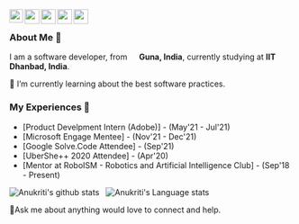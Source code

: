 <!--<h1><img src="https://media.giphy.com/media/3og0IAzB7lmOo2q0Ss/giphy.gif" width="30"/> Hi everyone!</h1> 

<p>Welcome to my page! </br> I'm Anukriti , AI and Software Enthusiast from <img src="https://img.icons8.com/emoji/50/000000/india-emoji.png" width="13"/> <b>Guna, India</b>, currently studying at <b>IIT Dhanbad, India</b>. </p>

<p>🌱 I’m currently learning about the best software programming practices.</p>

<h3>I love to code in</h3>
<p>
  <img alt="C++" src="https://upload.wikimedia.org/wikipedia/commons/thumb/1/18/ISO_C%2B%2B_Logo.svg/1822px-ISO_C%2B%2B_Logo.svg.png" width="40"/>
  <img alt="Python" src="https://upload.wikimedia.org/wikipedia/commons/thumb/c/c3/Python-logo-notext.svg/1200px-Python-logo-notext.svg.png" width="42"/>
</p>
<h3>I love to play with</h3>
<p>
  <img alt="OpenCV" src="https://upload.wikimedia.org/wikipedia/commons/thumb/3/32/OpenCV_Logo_with_text_svg_version.svg/390px-OpenCV_Logo_with_text_svg_version.svg.png" width="40"/>
  <img alt="Tensorflow" src="https://upload.wikimedia.org/wikipedia/commons/thumb/1/11/TensorFlowLogo.svg/1229px-TensorFlowLogo.svg.png" width="70">
  <img alt="NLTK" src="https://global-uploads.webflow.com/5d3ec351b1eba4332d213004/5ec645ccd0d5ff3da33ec726_python_nltk.png" width="60">
  <img alt="PySerial" src="https://avatars.githubusercontent.com/u/10537924?s=280&v=4" width="60">
</p>
<p>💬Ask me about anything would love to connect and help.</p>

## Hey <img src="https://github.com/TheDudeThatCode/TheDudeThatCode/blob/master/Assets/Hi.gif" width="29px">, I'm [Anukriti Rawat!](https://www.linkedin.com/in/anukriti-rawat-10667a180/) 

**isupersky/isupersky** is a ✨ _special_ ✨ repository because its `README.md` (this file) appears on your GitHub profile.

Here are some ideas to get you started:

- 🔭 I’m currently working on ...
- 🌱 I’m currently learning ...
- 👯 I’m looking to collaborate on ...
- 🤔 I’m looking for help with ...
- 💬 Ask me about ...
- 📫 How to reach me: ...
- 😄 Pronouns: ...
- ⚡ Fun fact: ...
-->


<a href="https://www.linkedin.com/in/anukriti-rawat-10667a180/">
  <img align="left" width="24px" src="https://cdn.jsdelivr.net/npm/simple-icons@v3/icons/linkedin.svg"  />
</a>
<a href="https://twitter.com/isupersky">
  <img align="left" width="26px" src="https://cdn.jsdelivr.net/npm/simple-icons@v3/icons/twitter.svg" />
</a>
<a href="mailto:kratianu72@gmail.com">
  <img align="left" width="26px" src="https://cdn.jsdelivr.net/npm/simple-icons@v3/icons/gmail.svg" />
</a>
<a href="https://www.youtube.com/channel/UCiiOUy5NitscX1Ao8on70Rw">
  <img align="left" width="26px" src="https://cdn.jsdelivr.net/npm/simple-icons@v3/icons/youtube.svg" />
</a>
<a href="https://isupersky.medium.com/">
  <img align="left" width="26px" src="https://cdn.jsdelivr.net/npm/simple-icons@v3/icons/medium.svg" />
</a>

<br />

### About Me 🚀
<p>I am a software developer, from <img src="https://img.icons8.com/emoji/50/000000/india-emoji.png" width="13"/> <b>Guna, India</b>, currently studying at <b>IIT Dhanbad, India</b>. </p>
<p>🌱 I’m currently learning about the best software practices.</p>

### My Experiences 🙌
- [Product Develpment Intern (Adobe)] - (May'21 - Jul'21)
- [Microsoft Engage Mentee] - (Nov'21 - Dec'21)
- [Google Solve.Code Attendee] - (Sep'21)
- [UberShe++ 2020 Attendee] - (Apr'20)
- [Mentor at RoboISM - Robotics and Artificial Intelligence Club] - (Sep'18 - Present) 

![Anukriti's github stats](https://github-readme-stats.vercel.app/api?username=KratiAnu&show_icons=true&hide_border=true)&nbsp;&nbsp;
![Anukriti's Language stats](https://github-readme-stats-eight-theta.vercel.app/api/top-langs/?username=KratiAnu&layout=compact&langs_count=8&hide_border=true)
<br />

<p>💬Ask me about anything would love to connect and help.</p>
<!--
**KratiAnu/KratiAnu** is a ✨ _special_ ✨ repository because its `README.md` (this file) appears on your GitHub profile.

Here are some ideas to get you started:

- 🔭 I’m currently working on ...
- 🌱 I’m currently learning ...
- 👯 I’m looking to collaborate on ...
- 🤔 I’m looking for help with ...
- 💬 Ask me about ...
- 📫 How to reach me: ...
- 😄 Pronouns: ...
- ⚡ Fun fact: ...
-->
